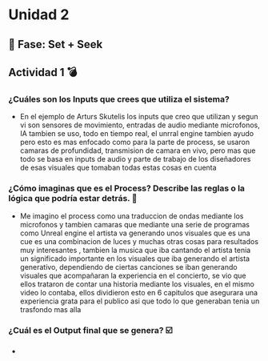 # Unidad 2

## 🔎 Fase: Set + Seek
## Actividad 1 💣
### ¿Cuáles son los Inputs que crees que utiliza el sistema? 
- En el ejemplo de Arturs Skutelis los inputs que creo que utilizan y segun vi son sensores de movimiento, entradas de audio mediante microfonos, IA tambien se uso, todo en tiempo real, el unrral engine tambien ayudo pero esto es mas enfocado como para la parte de process, se usaron camaras de profundidad, transmision de camara en vivo, pero mas que todo se basa en inputs de audio y parte de trabajo de los diseñadores de esas visuales que tomaban todas estas cosas en cuenta
### ¿Cómo imaginas que es el Process? Describe las reglas o la lógica que podría estar detrás. 🤔
- Me imagino el process como una traduccion de ondas mediante los microfonos y tambien camaras que mediante una serie de programas como Unreal engine el artista va generando unos visuales que es una cue es una combinacion de luces y muchas otras cosas para resultados muy interesantes , tambien la musica que iba cantando el artista tenia un significado importante en los visuales que iba generando el artista generativo, dependiendo de ciertas canciones se iban generando visuales que acompañaran la experiencia en el concierto, se vio que ellos trataron de contar una historia mediante los visuales, en el mismo video lo contaba, ellos dividieron esto en 6 capitulos que asegurara una experiencia grata para el publico asi que todo lo que generaban tenia un trasfondo mas alla
### ¿Cuál es el Output final que se genera? ☑️
- 
